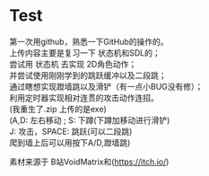 # Test
第一次用github，熟悉一下GitHub的操作的。<br>
上传内容主要是复习一下 状态机和SDL的；<br>
尝试用 状态机 去实现 2D角色动作；<br>
并尝试使用刚刚学到的跳跃缓冲以及二段跳；<br>
通过瞎想实现蹬墙跳以及滑铲（有一点小BUG没有修）；<br>
利用定时器实现相对连贯的攻击动作连招。<br>
(我重生了.zip 上传的是exe)<br>
(A,D: 左右移动 ; S: 下蹲(下蹲加移动进行滑铲)<br>
J: 攻击，SPACE: 跳跃(可以二段跳)<br>
爬到墙上后可以用按下A/D,蹬墙跳)<br>

素材来源于 B站VoidMatrix和(https://itch.io/)
